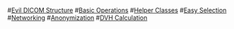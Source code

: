 #[Evil DICOM Structure](structure.md)
#[Basic Operations](operations.md)
#[Helper Classes](helpers.md)
#[Easy Selection](selection.md)
#[Networking](networking.md)
#[Anonymization](anonymization.md)
#[DVH Calculation](dvhCalculation.md)
